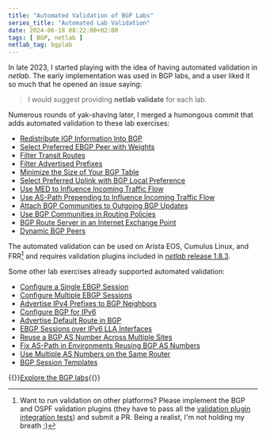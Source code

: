 ```yaml
---
title: "Automated Validation of BGP Labs"
series_title: "Automated Lab Validation"
date: 2024-06-18 08:22:00+02:00
tags: [ BGP, netlab ]
netlab_tag: bgplab
---
```

In late 2023, I started playing with the idea of having automated validation in _netlab_. The early implementation was used in BGP labs, and a user liked it so much that he opened an issue saying:

> I would suggest providing **netlab validate** for each lab.

Numerous rounds of yak-shaving later, I merged a humongous commit that adds automated validation to these lab exercises:
<!--more-->
* [Redistribute IGP Information Into BGP](https://bgplabs.net/basic/5-redistribute/)
* [Select Preferred EBGP Peer with Weights](https://bgplabs.net/policy/1-weights/)
* [Filter Transit Routes](https://bgplabs.net/policy/2-stop-transit/)
* [Filter Advertised Prefixes](https://bgplabs.net/policy/3-prefix/)
* [Minimize the Size of Your BGP Table](https://bgplabs.net/policy/4-reduce/)
* [Select Preferred Uplink with BGP Local Preference](https://bgplabs.net/policy/5-local-preference/)
* [Use MED to Influence Incoming Traffic Flow](https://bgplabs.net/policy/6-med/)
* [Use AS-Path Prepending to Influence Incoming Traffic Flow](https://bgplabs.net/policy/7-prepend/)
* [Attach BGP Communities to Outgoing BGP Updates](https://bgplabs.net/policy/8-community-attach/)
* [Use BGP Communities in Routing Policies](https://bgplabs.net/policy/9-community-use/)
* [BGP Route Server in an Internet Exchange Point](https://bgplabs.net/session/5-routeserver/)
* [Dynamic BGP Peers](https://bgplabs.net/session/9-dynamic/)

The automated validation can be used on Arista EOS, Cumulus Linux, and FRR[^OP] and requires validation plugins included in [_netlab_ release 1.8.3](https://blog.ipspace.net/2024/06/netlab-1-8-3-rip-bgp.html).

Some other lab exercises already supported automated validation:

* [Configure a Single EBGP Session](https://bgplabs.net/basic/1-session/)
* [Configure Multiple EBGP Sessions](https://bgplabs.net/basic/2-multihomed/)
* [Advertise IPv4 Prefixes to BGP Neighbors](https://bgplabs.net/basic/3-originate/)
* [Configure BGP for IPv6](https://bgplabs.net/basic/4-ipv6/)
* [Advertise Default Route in BGP](https://bgplabs.net/basic/c-default-route/)
* [EBGP Sessions over IPv6 LLA Interfaces](https://bgplabs.net/basic/d-interface/)
* [Reuse a BGP AS Number Across Multiple Sites](https://bgplabs.net/session/1-allowas_in/)
* [Fix AS-Path in Environments Reusing BGP AS Numbers](https://bgplabs.net/session/2-asoverride/)
* [Use Multiple AS Numbers on the Same Router](https://bgplabs.net/session/3-localas/)
* [BGP Session Templates](https://bgplabs.net/session/6-templates/)

[^OP]: Want to run validation on other platforms? Please implement the BGP and OSPF validation plugins (they have to pass all the [validation plugin integration tests](https://github.com/ipspace/netlab/tree/dev/tests/integration/validate)) and submit a PR. Being a realist, I'm not holding my breath ;)

{{<jump>}}[Explore the BGP labs](https://bgplabs.net/){{</jump>}}
